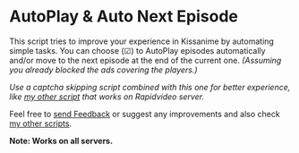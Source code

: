 # AutoPlay & Auto Next Episode
This script tries to improve your experience in Kissanime by automating simple tasks.
You can choose (☑) to AutoPlay episodes automatically and/or move to the next episode at the end of the current one. *(Assuming you already blocked the ads covering the players.)*

*Use a captcha skipping script combined with this one for better experience, like [my other script][2] that works on Rapidvideo server.*

Feel free to [send Feedback][1] or suggest any improvements and also check [my other scripts][3].

**Note: Works on all servers.**

  [1]: https://greasyfork.org/scripts/35999/feedback
  [2]: https://greasyfork.org/scripts/369048
  [3]: https://greasyfork.org/users/152412
